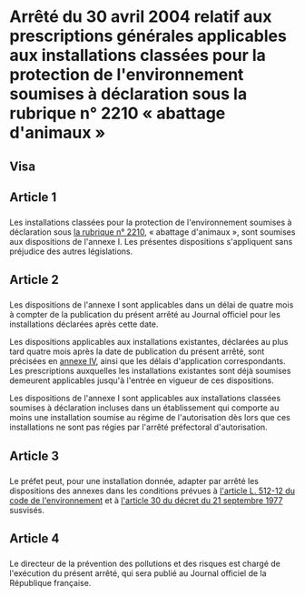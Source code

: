 # Arrêté du 30 avril 2004 relatif aux prescriptions générales applicables aux installations classées pour la protection de l'environnement soumises à déclaration sous la rubrique n° 2210 « abattage d'animaux »

## Visa

## Article 1

### 



Les installations classées pour la protection de l'environnement soumises à déclaration sous [la rubrique n° 2210](https://aida.ineris.fr/consultation_document/10555), « abattage d'animaux », sont soumises aux dispositions de l'annexe I. Les présentes dispositions s'appliquent sans préjudice des autres législations.

## Article 2

### 



Les dispositions de l'annexe I sont applicables dans un délai de quatre mois à compter de la publication du présent arrêté au Journal officiel pour les installations déclarées après cette date.

Les dispositions applicables aux installations existantes, déclarées au plus tard quatre mois après la date de publication du présent arrêté, sont précisées en [annexe IV](#annexe-iv-:-dispositions-applicables-aux-installations-existantes), ainsi que les délais d'application correspondants. Les prescriptions auxquelles les installations existantes sont déjà soumises demeurent applicables jusqu'à l'entrée en vigueur de ces dispositions.

Les dispositions de l'annexe I sont applicables aux installations classées soumises à déclaration incluses dans un établissement qui comporte au moins une installation soumise au régime de l'autorisation dès lors que ces installations ne sont pas régies par l'arrêté préfectoral d'autorisation.

## Article 3

### 



Le préfet peut, pour une installation donnée, adapter par arrêté les dispositions des annexes dans les conditions prévues à [l'article L. 512-12 du code de l'environnement](https://aida.ineris.fr/consultation_document/lmv1_1791#Article_L._512-12) et à [l'article 30 du décret du 21 septembre 1977](https://aida.ineris.fr/consultation_document/3299#Article_30) susvisés.

## Article 4

### 



Le directeur de la prévention des pollutions et des risques est chargé de l'exécution du présent arrêté, qui sera publié au Journal officiel de la République française.